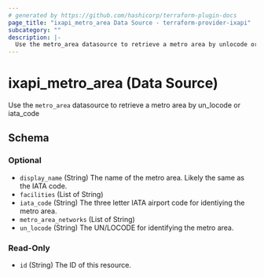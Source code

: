 ```yaml
---
# generated by https://github.com/hashicorp/terraform-plugin-docs
page_title: "ixapi_metro_area Data Source - terraform-provider-ixapi"
subcategory: ""
description: |-
  Use the metro_area datasource to retrieve a metro area by unlocode or iatacode
---
```


# ixapi_metro_area (Data Source)

Use the `metro_area` datasource to retrieve a metro area by un_locode or iata_code



<!-- schema generated by tfplugindocs -->
## Schema

### Optional

- `display_name` (String) The name of the metro area. Likely the same as the IATA code.
- `facilities` (List of String)
- `iata_code` (String) The three letter IATA airport code for identiying the metro area.
- `metro_area_networks` (List of String)
- `un_locode` (String) The UN/LOCODE for identifying the metro area.

### Read-Only

- `id` (String) The ID of this resource.


